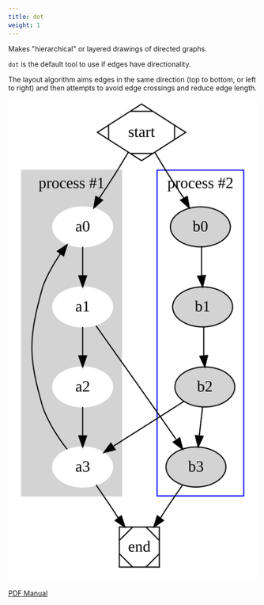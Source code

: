 ```yaml
---
title: dot
weight: 1
---
```

Makes "hierarchical" or layered drawings of directed graphs.

`dot` is the default tool to use if edges have directionality.

The layout algorithm aims edges in the same direction (top to bottom, or left
to right) and then attempts to avoid edge crossings and reduce edge length.

<p style="text-align: center;">
  <a href="/Gallery/directed/cluster.html">
    <img src="/Gallery/directed/cluster.svg">
  </a>
</p>

[PDF Manual](/pdf/dot.1.pdf)
